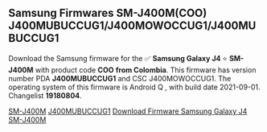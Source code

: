 <h2>Samsung Firmwares SM-J400M(COO) J400MUBUCCUG1/J400MOWOCCUG1/J400MUBUCCUG1</h2>
Download the Samsung firmware for the ✅ <strong>Samsung Galaxy J4 </strong> ⭐ <strong>SM-J400M</strong> with product code <strong>COO</strong> <strong> from Colombia</strong>. This firmware has version number PDA <strong>J400MUBUCCUG1</strong> and CSC J400MOWOCCUG1. The operating system of this firmware is Android Q , with build date 2021-09-01. Changelist <strong>19180804</strong>.


[SM-J400M](https://samfirm.shop/samsung/model/SM-J400M)
[J400MUBUCCUG1](https://samfirm.shop/samsung/pda/J400MUBUCCUG1)
[Download Firmware Samsung Galaxy J4 SM-J400M](https://samfirm.shop/samsung/firmware/452730)
